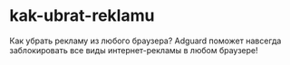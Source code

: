# kak-ubrat-reklamu
Как убрать рекламу из любого браузера? 
Adguard поможет навсегда заблокировать все виды интернет-рекламы в любом браузере!
